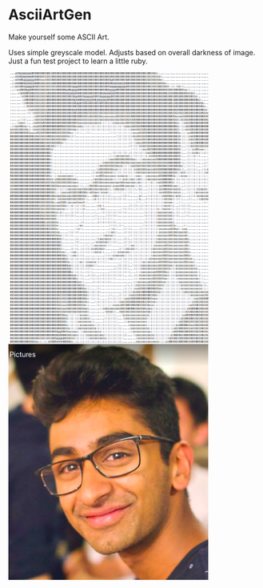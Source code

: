# AsciiArtGen
Make yourself some ASCII Art. 

Uses simple greyscale model. Adjusts based on overall darkness of image. Just a fun test project to learn a little ruby.

<img src="static/nagascii.png" width="400"><img src="static/naga.png" width="400">
